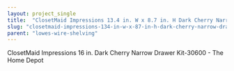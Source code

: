 ```yaml
---
layout: project_single
title:  "ClosetMaid Impressions 13.4 in. W x 8.7 in. H Dark Cherry Narrow Drawer Kit for 16 in. W Dark Cherry Standard Closet Kit"
slug: "closetmaid-impressions-134-in-w-x-87-in-h-dark-cherry-narrow-drawer-kit-for-16-in-w"
parent: "lowes-wire-shelving"
---
```

ClosetMaid Impressions 16 in. Dark Cherry Narrow Drawer Kit-30600 - The Home Depot